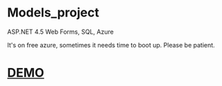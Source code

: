 # Models_project
ASP.NET 4.5 Web Forms, SQL, Azure

It's on free azure, sometimes it needs time to boot up. Please be patient.

# <a href="http://finalproject20170825060849.azurewebsites.net/">DEMO</a>
